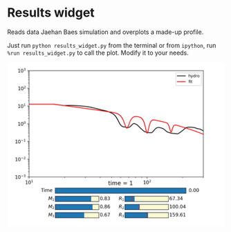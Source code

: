 # Results widget

Reads data Jaehan Baes simulation and overplots a made-up profile.

Just run `python results_widget.py` from the terminal or from `ipython`, run `%run results_widget.py` to call the plot. Modify it to your needs.

![Figure](fig.png)
